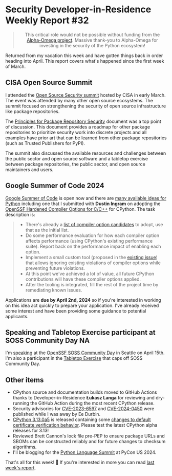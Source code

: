 # Security Developer-in-Residence Weekly Report #32

<blockquote>
  <center>This critical role would not be possible without funding from the <a href="https://alpha-omega.dev">Alpha-Omega project</a>. Massive thank-you to Alpha-Omega for investing in the security of the Python ecosystem!</center>
</blockquote>

Returned from my vacation this week and have gotten things back in order heading into
April. This report covers what's happened since the first week of March.

## CISA Open Source Summit

I attended the [Open Source Security summit](https://www.cisa.gov/news-events/news/cisa-announces-new-efforts-help-secure-open-source-ecosystem) hosted by CISA in early March.
The event was attended by many other open source ecosystems. The summit focused on
strengthening the security of open source infrastructure like package repositories.

The [Principles for Package Repository Security](https://repos.openssf.org/principles-for-package-repository-security)
document was a top point of discussion. This document provides a roadmap for other package repositories to
prioritize security work into discrete projects and all examples have prior art that can be learned
from other package repositories (such as Trusted Publishers for PyPI).

The summit also discussed the available resources and challenges between the public sector and
open source software and a tabletop exercise between package repositories, the public sector, and open source maintainers and users.

## Google Summer of Code 2024

[Google Summer of Code](https://summerofcode.withgoogle.com/) is open now
and there are [many available ideas for Python](https://python-gsoc.org/ideas.html)
including one that I submitted with **Dustin Ingram** on adopting
the [OpenSSF Hardened Compiler Options for C/C++](https://best.openssf.org/Compiler-Hardening-Guides/Compiler-Options-Hardening-Guide-for-C-and-C++) for CPython. The task description is:

> * There's already a [list of compiler option candidates](https://best.openssf.org/Compiler-Hardening-Guides/Compiler-Options-Hardening-Guide-for-C-and-C++) to adopt, use that as the initial list.
> * Do some performance evaluation for how each compiler option affects performance (using CPython's existing performance suite).
>   Report back on the performance impact of enabling each option.
> * Implement a small custom tool (proposed in the [existing issue](https://github.com/python/cpython/issues/112301)) that allows ignoring existing violations of compiler options while preventing future violations.
> * At this point we've achieved a lot of value, all future CPython contributions will have these compiler options applied.
> * After the tooling is integrated, fill the rest of the project time by remediating known issues.

Applications are **due by April 2nd, 2024** so if you're interested in working on this idea act quickly
to prepare your application. I've already received some interest and have been providing some guidance to
potential applicants.

## Speaking and Tabletop Exercise participant at SOSS Community Day NA

I'm [speaking](https://sched.co/1aNLj) at the [OpenSSF SOSS Community Day](https://events.linuxfoundation.org/soss-community-day-north-america/program/schedule/) in Seattle on April 15th. I'm also a participant in
the [Tabletop Exercise](https://sched.co/1aN8l) that caps off SOSS Community Day.

## Other items

* CPython source and documentation builds moved to GitHub Actions thanks to Developer-in-Residence **Łukasz Langa**
  for reviewing and dry-running the GitHub Action during the most recent CPython release.
* Security advisories for [CVE-2023-6597](https://mail.python.org/archives/list/security-announce@python.org/thread/Q5C6ATFC67K53XFV4KE45325S7NS62LD/) and [CVE-2024-0450](https://mail.python.org/archives/list/security-announce@python.org/thread/XELNUX2L3IOHBTFU7RQHCY6OUVEWZ2FG/) were published while I was away by Ee Durbin.
* [CPython 3.13.0a5](https://www.python.org/downloads/release/python-3130a5/) is released containing some [changes to default certificate verification behavior](https://github.com/python/cpython/pull/112389). Please test the latest CPython alpha releases for 3.13!
* Reviewed Brett Cannon's lock file pre-PEP to ensure package URLs and SBOMs can be constructed reliably
  and for future changes to checksum algorithms.
* I'll be blogging for the [Python Language Summit](https://us.pycon.org/2024/events/language-summit/) at PyCon US 2024.

That's all for this week! 👋 If you're interested in more you can read [last week's report](https://sethmlarson.dev/security-developer-in-residence-weekly-report-31).
